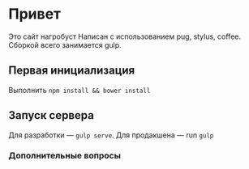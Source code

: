 # Привет

Это сайт нагробуст
Написан с использованием pug, stylus, coffee.
Сборкой всего занимается gulp.

## Первая инициализация

Выполнить `npm install && bower install`

## Запуск сервера

Для разработки — `gulp serve`.
Для продакшена — run `gulp`

### Дополнительные вопросы
